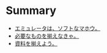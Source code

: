 # Summary

* [エミュレータは、ソフトなマホウ。](README.md)
* [必要なものを揃えなきゃ。](chapter1.md)
* [資料を揃えよう。](chapter1_1.md)

